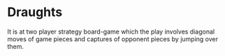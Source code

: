 # Draughts
It is at two player strategy board-game which the play involves diagonal moves of game pieces and captures of opponent pieces by jumping over them.
